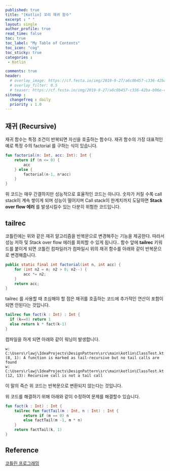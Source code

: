 ```yaml
---
published: true
title: "[Kotlin] 꼬리 재귀 함수"
excerpt : " "
layout: single
author_profile: true
read_time: false
toc: true
toc_label: "My Table of Contents"
toc_icon: "cog"
toc_sticky: true
categories :
 - Kotlin

comments: true
header:
  # overlay_image: https://cf.festa.io/img/2019-9-27/a6c0b457-c336-42ba-b06e-462de90ada91.jpg
  # overlay_filter: 0.5
  # teaser: https://cf.festa.io/img/2019-9-27/a6c0b457-c336-42ba-b06e-462de90ada91.jpg
sitemap :
  changefreq : daily
  priority : 1.0
---
```


## 재귀 (Recursive)

재귀 함수는 특정 조건이 반복되면 자신을 호출하는 함수다. 재귀 함수의 가장 대표적인 예로 특정 수의 factorial 를 구하는 식이 있습니다.

~~~kotlin
fun factorial(n: Int, acc: Int): Int {
    return if (n <= 0) {
        acc
    } else {
        factorial(n-1, n*acc)
    }
}
~~~

위 코드는 매우 간결하지만 성능적으로 효율적인 코드는 아니다. 숫자가 커질 수록 call stack이 계속 쌓이게 되며 성능이 떨어지며 Call stack이 한계치까지 도달하면 __Stack over flow 에러__ 를 발생시킬수 있는 다분히 위험한 코드입니다.

## tailrec

코틀린에는 위와 같은 재귀 알고리즘을 반복문으로 변경해주는 기능을 제공한다. 따라서 성능 저하 및 Stack over flow 에러를 회피할 수 있게 됩니다..
함수 앞에 __tailrec__ 키워드를 붙이게 되면 코틀린 컴파일러가 컴파일시 위의 재귀 함수를 아래와 같이 반복문으로 변경해줍니다.

~~~java
public static final int factorial(int n, int acc) {
    for (int n2 = n; n2 > 0; n2--) {
        acc *= n2;
    }
    return acc;
}
~~~

tailrec 를 사용할 때 조심해야 할 점은 재귀를 호출하는 코드에 추가적인 연산이 포함이 되면 안된다는 것입니다. 

~~~kotlin
tailrec fun fact(k : Int) : Int {
  if (k==0) return 1
  else return k * fact(k-1)
}
~~~

컴파일을 하게 되면 아래와 같이 워닝이 발생합니다.

~~~
w: C:\Users\rlawj\IdeaProjects\DesignPattern\src\main\kotlin\ClassTest.kt: (8, 1): A function is marked as tail-recursive but no tail calls are found
w: C:\Users\rlawj\IdeaProjects\DesignPattern\src\main\kotlin\ClassTest.kt: (12, 13): Recursive call is not a tail call
~~~

이 말의 즉슨 위 코드는 반복문으로 변환되지 않는다는 것입니다.

위 코드를 해결하기 위해 아래와 같이 수정하여 문제를 해결할수 있습니다.

~~~kotlin
fun fact(k : Int) : Int {
    tailrec fun factTail(m : Int, n : Int) : Int {
        return if (m == 0) n
        else factTail(m -1, m * n)
    }
    return factTail(k, 1)
}
~~~
  
## Reference

[코틀린 프로그래밍](http://acornpub.co.kr/book/programming-kotlin)

